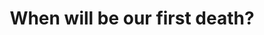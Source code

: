 ---
layout: post
type: [episode, adventurebook]
title: When will be our first death?
abnumber: 2
section: 0
part: 2
description: The unpredictable nature of the deadly forest of doom makes it impossible for us to take all the right turns and win every fight on our first try. How soon will we need to reset and try a different path? What do we learn from our mistakes? How will different skills help us conquer new situations?
image: /images/banners/ab02banner.jpg
audio: Adv--Book-2-When-will-be-our-first-death-e2433pm
lbry: ab02part2
youtube: pdp9eHsggRU
transcript: 0
speakers: [William Blacoe, Steven Guscott]
categories: [RPG, adventure-book]
tags: []
comments: true
---